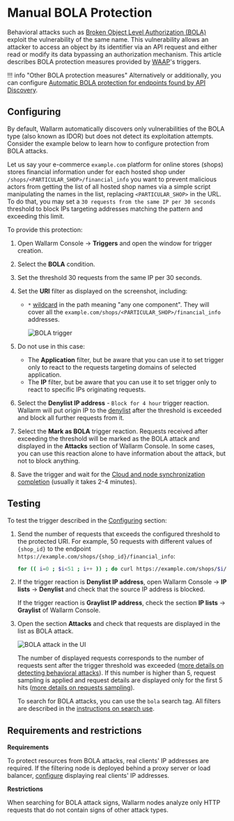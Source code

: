 # Manual BOLA Protection

Behavioral attacks such as [Broken Object Level Authorization (BOLA)](../../attacks-vulns-list.md#broken-object-level-authorization-bola) exploit the vulnerability of the same name. This vulnerability allows an attacker to access an object by its identifier via an API request and either read or modify its data bypassing an authorization mechanism. This article describes BOLA protection measures provided by [WAAP](../../about-wallarm/waap-overview.md)'s triggers.

!!! info "Other BOLA protection measures"
    Alternatively or additionally, you can configure [Automatic BOLA protection for endpoints found by API Discovery](protecting-against-bola.md).

## Configuring

By default, Wallarm automatically discovers only vulnerabilities of the BOLA type (also known as IDOR) but does not detect its exploitation attempts. Consider the example below to learn how to configure protection from BOLA attacks.

Let us say your e-commerce `example.com` platform for online stores (shops) stores financial information under for each hosted shop under `/shops/<PARTICULAR_SHOP>/financial_info` you want to prevent malicious actors from getting the list of all hosted shop names via a simple script manipulating the names in the list, replacing `<PARTICULAR_SHOP>` in the URL. To do that, you may set a `30 requests from the same IP per 30 seconds` threshold to block IPs targeting addresses matching the pattern and exceeding this limit.

To provide this protection:

1. Open Wallarm Console → **Triggers** and open the window for trigger creation.
1. Select the **BOLA** condition.
1. Set the threshold 30 requests from the same IP per 30 seconds.
1. Set the **URI** filter as displayed on the screenshot, including:

    * `*` [wildcard](../../user-guides/rules/rules.md#using-wildcards) in the path meaning "any one component". They will cover all the `example.com/shops/<PARTICULAR_SHOP>/financial_info` addresses.

        ![BOLA trigger](../../images/user-guides/triggers/trigger-example7.png)

1. Do not use in this case: 

    * The **Application** filter, but be aware that you can use it to set trigger only to react to the requests targeting domains of selected application.
    * The **IP** filter, but be aware that you can use it to set trigger only to react to specific IPs originating requests.

1. Select the **Denylist IP address** - `Block for 4 hour` trigger reaction. Wallarm will put origin IP to the [denylist](../../user-guides/ip-lists/overview.md) after the threshold is exceeded and block all further requests from it.
1. Select the **Mark as BOLA** trigger reaction. Requests received after exceeding the threshold will be marked as the BOLA attack and displayed in the **Attacks** section of Wallarm Console. In some cases, you can use this reaction alone to have information about the attack, but not to block anything.
1. Save the trigger and wait for the [Cloud and node synchronization completion](../configure-cloud-node-synchronization-en.md) (usually it takes 2-4 minutes).

## Testing

To test the trigger described in the [Configuring](#configuring) section:

1. Send the number of requests that exceeds the configured threshold to the protected URI. For example, 50 requests with different values of `{shop_id}` to the endpoint `https://example.com/shops/{shop_id}/financial_info`:

    ```bash
    for (( i=0 ; $i<51 ; i++ )) ; do curl https://example.com/shops/$i/financial_info ; done
    ```
1. If the trigger reaction is **Denylist IP address**, open Wallarm Console → **IP lists** → **Denylist** and check that the source IP address is blocked.

    If the trigger reaction is **Graylist IP address**, check the section **IP lists** → **Graylist** of Wallarm Console.
1. Open the section **Attacks** and check that requests are displayed in the list as BOLA attack.

    ![BOLA attack in the UI](../../images/user-guides/events/bola-attack.png)

    The number of displayed requests corresponds to the number of requests sent after the trigger threshold was exceeded ([more details on detecting behavioral attacks](../../attacks-vulns-list.md#behavioral-attacks)). If this number is higher than 5, request sampling is applied and request details are displayed only for the first 5 hits ([more details on requests sampling](../../user-guides/events/analyze-attack.md#sampling-of-hits)).

    To search for BOLA attacks, you can use the `bola` search tag. All filters are described in the [instructions on search use](../../user-guides/search-and-filters/use-search.md).

## Requirements and restrictions

**Requirements**

To protect resources from BOLA attacks, real clients' IP addresses are required. If the filtering node is deployed behind a proxy server or load balancer, [configure](../using-proxy-or-balancer-en.md) displaying real clients' IP addresses.

**Restrictions**

When searching for BOLA attack signs, Wallarm nodes analyze only HTTP requests that do not contain signs of other attack types.
